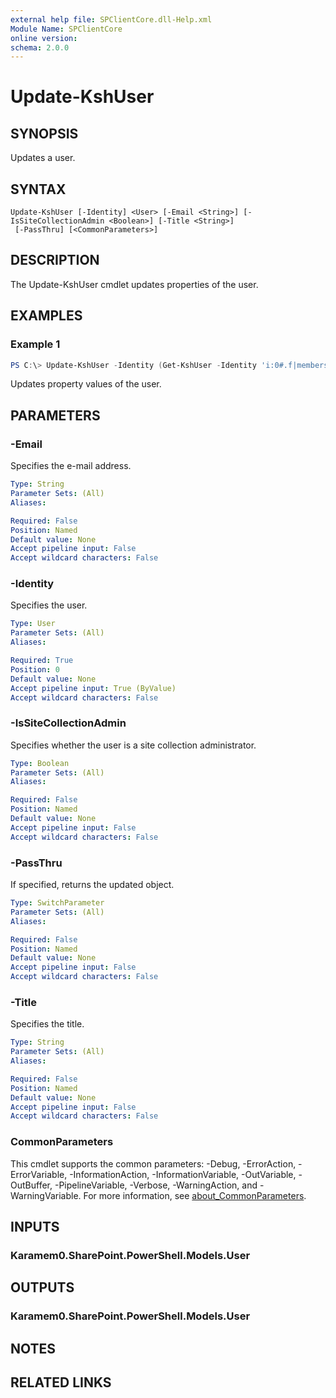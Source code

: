 ```yaml
---
external help file: SPClientCore.dll-Help.xml
Module Name: SPClientCore
online version:
schema: 2.0.0
---
```


# Update-KshUser

## SYNOPSIS
Updates a user.

## SYNTAX

```
Update-KshUser [-Identity] <User> [-Email <String>] [-IsSiteCollectionAdmin <Boolean>] [-Title <String>]
 [-PassThru] [<CommonParameters>]
```

## DESCRIPTION
The Update-KshUser cmdlet updates properties of the user.

## EXAMPLES

### Example 1
```powershell
PS C:\> Update-KshUser -Identity (Get-KshUser -Identity 'i:0#.f|membership|admin@example.onmicrosoft.com') -IsSiteCollectionAdmin $true
```

Updates property values of the user.

## PARAMETERS

### -Email
Specifies the e-mail address.

```yaml
Type: String
Parameter Sets: (All)
Aliases:

Required: False
Position: Named
Default value: None
Accept pipeline input: False
Accept wildcard characters: False
```

### -Identity
Specifies the user.

```yaml
Type: User
Parameter Sets: (All)
Aliases:

Required: True
Position: 0
Default value: None
Accept pipeline input: True (ByValue)
Accept wildcard characters: False
```

### -IsSiteCollectionAdmin
Specifies whether the user is a site collection administrator.

```yaml
Type: Boolean
Parameter Sets: (All)
Aliases:

Required: False
Position: Named
Default value: None
Accept pipeline input: False
Accept wildcard characters: False
```

### -PassThru
If specified, returns the updated object.

```yaml
Type: SwitchParameter
Parameter Sets: (All)
Aliases:

Required: False
Position: Named
Default value: None
Accept pipeline input: False
Accept wildcard characters: False
```

### -Title
Specifies the title.

```yaml
Type: String
Parameter Sets: (All)
Aliases:

Required: False
Position: Named
Default value: None
Accept pipeline input: False
Accept wildcard characters: False
```

### CommonParameters
This cmdlet supports the common parameters: -Debug, -ErrorAction, -ErrorVariable, -InformationAction, -InformationVariable, -OutVariable, -OutBuffer, -PipelineVariable, -Verbose, -WarningAction, and -WarningVariable. For more information, see [about_CommonParameters](http://go.microsoft.com/fwlink/?LinkID=113216).

## INPUTS

### Karamem0.SharePoint.PowerShell.Models.User

## OUTPUTS

### Karamem0.SharePoint.PowerShell.Models.User

## NOTES

## RELATED LINKS
